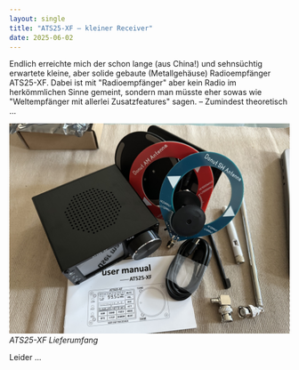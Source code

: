 ```yaml
---
layout: single
title: "ATS25-XF – kleiner Receiver"
date: 2025-06-02
---
```


Endlich erreichte mich der schon lange (aus China!) und sehnsüchtig erwartete kleine, aber solide gebaute (Metallgehäuse) Radioempfänger ATS25-XF. Dabei ist mit "Radioempfänger" aber kein Radio im herkömmlichen Sinne gemeint, sondern man müsste eher sowas wie "Weltempfänger mit allerlei Zusatzfeatures" sagen. – Zumindest theoretisch ...

![ATS25-XF](/assets/images/IMG_8433.jpeg)
*ATS25-XF Lieferumfang*

Leider ...

<!--
Hier ist ein Video:  
<iframe width="560" height="315" src="https://www.youtube.com/embed/dQw4w9WgXcQ" frameborder="0" allowfullscreen></iframe>
-->
